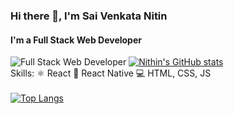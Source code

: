 ### Hi there 👋, I'm Sai Venkata Nitin
#### I'm a Full Stack Web Developer
![Full Stack Web Developer](https://s3.us-east-1.amazonaws.com/storage.trumplearning.com/cmsfiles/best-full-stack-web-developer-courses-certification-online-ppjh0d5a.jpg)
[![Nithin's GitHub stats](https://github-readme-stats.vercel.app/api?username=BSVNithin&theme=shades-of-purple)](https://github.com/BSVNithin/github-readme-stats)
<br>
Skills: 
⚛ React
📱 React Native
💻 HTML, CSS, JS
<br><br>
[![Top Langs](https://github-readme-stats.vercel.app/api/top-langs/?username=BSVNithin&layout=compact)](https://github.com/BSVNithin/github-readme-stats)

